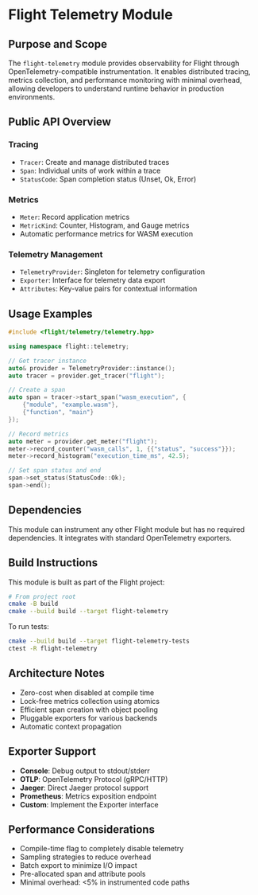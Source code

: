 # Flight Telemetry Module

## Purpose and Scope

The `flight-telemetry` module provides observability for Flight through OpenTelemetry-compatible instrumentation. It enables distributed tracing, metrics collection, and performance monitoring with minimal overhead, allowing developers to understand runtime behavior in production environments.

## Public API Overview

### Tracing
- `Tracer`: Create and manage distributed traces
- `Span`: Individual units of work within a trace
- `StatusCode`: Span completion status (Unset, Ok, Error)

### Metrics
- `Meter`: Record application metrics
- `MetricKind`: Counter, Histogram, and Gauge metrics
- Automatic performance metrics for WASM execution

### Telemetry Management
- `TelemetryProvider`: Singleton for telemetry configuration
- `Exporter`: Interface for telemetry data export
- `Attributes`: Key-value pairs for contextual information

## Usage Examples

```cpp
#include <flight/telemetry/telemetry.hpp>

using namespace flight::telemetry;

// Get tracer instance
auto& provider = TelemetryProvider::instance();
auto tracer = provider.get_tracer("flight");

// Create a span
auto span = tracer->start_span("wasm_execution", {
    {"module", "example.wasm"},
    {"function", "main"}
});

// Record metrics
auto meter = provider.get_meter("flight");
meter->record_counter("wasm_calls", 1, {{"status", "success"}});
meter->record_histogram("execution_time_ms", 42.5);

// Set span status and end
span->set_status(StatusCode::Ok);
span->end();
```

## Dependencies

This module can instrument any other Flight module but has no required dependencies. It integrates with standard OpenTelemetry exporters.

## Build Instructions

This module is built as part of the Flight project:

```bash
# From project root
cmake -B build
cmake --build build --target flight-telemetry
```

To run tests:
```bash
cmake --build build --target flight-telemetry-tests
ctest -R flight-telemetry
```

## Architecture Notes

- Zero-cost when disabled at compile time
- Lock-free metrics collection using atomics
- Efficient span creation with object pooling
- Pluggable exporters for various backends
- Automatic context propagation

## Exporter Support

- **Console**: Debug output to stdout/stderr
- **OTLP**: OpenTelemetry Protocol (gRPC/HTTP)
- **Jaeger**: Direct Jaeger protocol support
- **Prometheus**: Metrics exposition endpoint
- **Custom**: Implement the Exporter interface

## Performance Considerations

- Compile-time flag to completely disable telemetry
- Sampling strategies to reduce overhead
- Batch export to minimize I/O impact
- Pre-allocated span and attribute pools
- Minimal overhead: <5% in instrumented code paths

